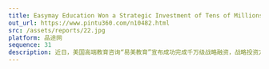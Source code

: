```yaml
---
title: Easymay Education Won a Strategic Investment of Tens of Millions of YUAN from E-House China
out_url: https://www.pintu360.com/n10482.html
src: /assets/reports/22.jpg
platform: 品途网
sequence: 31
description: 近日，美国高端教育咨询“易美教育”宣布成功完成千万级战略融资，战略投资方是中国最大的房地产代理和咨询公司易居中国。
---
```

